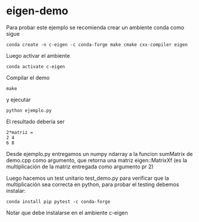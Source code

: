 # eigen-demo

Para probar este ejemplo se recomienda crear un ambiente conda como sigue

    conda create -n c-eigen -c conda-forge make cmake cxx-compiler eigen

Luego activar el ambiente 

    conda activate c-eigen

Compilar el demo

    make

y ejecutar

    python ejemplo.py

El resultado debería ser 

    2*matriz =
    2 4
    6 8

Desde ejemplo.py entregamos un numpy ndarray a la funcion sumMatrix de demo.cpp como argumento, que retorna una matriz eigen::MatrixXf (es la multiplicación de la matriz entregada como argumento pr 2)

Luego hacemos un test unitario test_demo.py para verificar que la multiplicación sea correcta en python, para probar el testing debemos instalar:

    conda install pip pytest -c conda-forge

Notar que debe instalarse en el ambiente c-eigen
